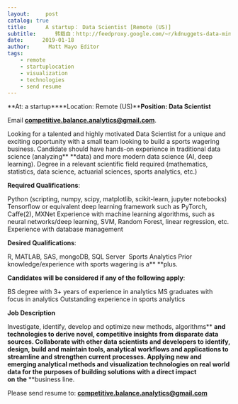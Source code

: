 ```yaml
---
layout:     post
catalog: true
title:      A startup： Data Scientist [Remote (US)]
subtitle:      转载自：http://feedproxy.google.com/~r/kdnuggets-data-mining-analytics/~3/MC7vIOk6pLs/01-18-startup-data-scientist.html
date:      2019-01-18
author:      Matt Mayo Editor
tags:
    - remote
    - startuplocation
    - visualization
    - technologies
    - send resume
---
```


**At: a startup****Location: Remote (US)****Position: Data Scientist**

Email **competitive.balance.analytics@gmail.com**.

Looking for a talented and highly motivated Data Scientist for a unique and exciting opportunity with a small team looking to build a sports wagering business. Candidate should have hands-on experience in traditional data science (analyzing** **data) and more modern data science (AI, deep learning). Degree in a relevant scientific field required (mathematics, statistics, data science, actuarial sciences, sports analytics, etc.) 

**Required Qualifications**: 

Python (scripting, numpy, scipy, matplotlib, scikit-learn, jupyter notebooks)
Tensorflow or equivalent deep learning framework such as PyTorch, Caffe(2), MXNet
Experience with machine learning algorithms, such as neural networks/deep learning, SVM, Random Forest, linear regression, etc.
Experience with database management

**Desired Qualifications**: 

R, MATLAB, SAS, mongoDB, SQL Server 
Sports Analytics
Prior knowledge/experience with sports wagering is a** **plus.

**Candidates will be considered if any of the following apply**:

BS degree with 3+ years of experience in analytics
MS graduates with focus in analytics
Outstanding experience in sports analytics

**Job Description**

Investigate, identify, develop and optimize new methods, algorithms** **and technologies to derive novel, competitive insights from disparate data sources.
Collaborate with other data scientists and developers to identify, design, build and maintain tools, analytical workflows and applications to streamline and strengthen current processes.
Applying new and emerging analytical methods and visualization technologies on real world data for the purposes of building solutions with a direct impact on** **the** **business line.

Please send resume to: **competitive.balance.analytics@gmail.com**
